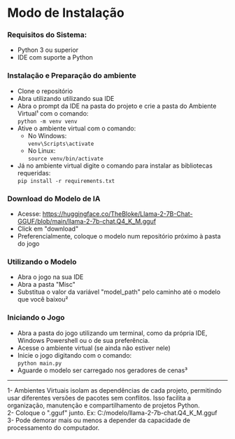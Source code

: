 # Modo de Instalação
### Requisitos do Sistema:
* Python 3 ou superior
* IDE com suporte a Python

### Instalação e Preparação do ambiente
* Clone o repositório
* Abra utilizando utilizando sua IDE
* Abra o prompt da IDE na pasta do projeto e crie a pasta do Ambiente Virtual¹ com o comando:
</br>`python -m venv venv`
* Ative o ambiente virtual com o comando:
	* No Windows:
<br>`venv\Scripts\activate`
	* No Linux:
<br>`source venv/bin/activate`
* Já no ambiente virtual digite o comando para instalar as bibliotecas requeridas:
<br>`pip install -r requirements.txt`

### Download do Modelo de IA
* Acesse: https://huggingface.co/TheBloke/Llama-2-7B-Chat-GGUF/blob/main/llama-2-7b-chat.Q4_K_M.gguf
* Click em "download"
* Preferencialmente, coloque o modelo num repositório próximo à pasta do jogo

### Utilizando o Modelo
* Abra o jogo na sua IDE
* Abra a pasta "Misc"
* Substitua o valor da variável "model_path" pelo caminho até o modelo que você baixou²

### Iniciando o Jogo
* Abra a pasta do jogo utilizando um terminal, como da própria IDE, Windows Powershell ou o de sua preferência.
* Acesse o ambiente virtual (se ainda não estiver nele)
* Inicie o jogo digitando com o comando:
<br>`python main.py`
* Aguarde o modelo ser carregado nos geradores de cenas³

---

1- Ambientes Virtuais isolam as dependências de cada projeto, permitindo usar diferentes versões de pacotes sem conflitos. Isso facilita a organização, manutenção e compartilhamento de projetos Python.
<br>2- Coloque o ".gguf" junto. Ex: C:/modelo/llama-2-7b-chat.Q4_K_M.gguf
<br>3- Pode demorar mais ou menos a depender da capacidade de processamento do computador.

